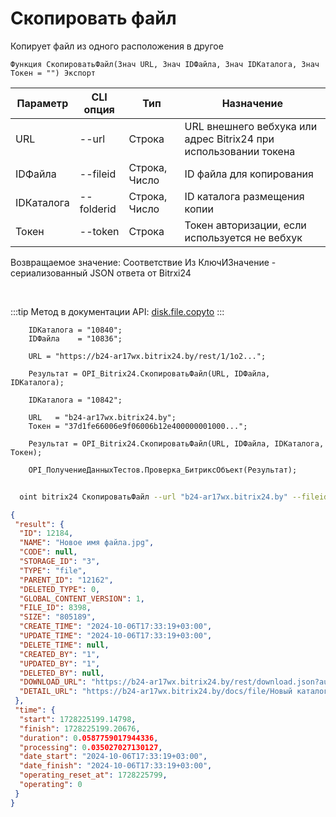 ﻿---
sidebar_position: 8
---

# Скопировать файл
 Копирует файл из одного расположения в другое



`Функция СкопироватьФайл(Знач URL, Знач IDФайла, Знач IDКаталога, Знач Токен = "") Экспорт`

  | Параметр | CLI опция | Тип | Назначение |
  |-|-|-|-|
  | URL | --url | Строка | URL внешнего вебхука или адрес Bitrix24 при использовании токена |
  | IDФайла | --fileid | Строка, Число | ID файла для копирования |
  | IDКаталога | --folderid | Строка, Число | ID каталога размещения копии |
  | Токен | --token | Строка | Токен авторизации, если используется не вебхук |

  
  Возвращаемое значение:   Соответствие Из КлючИЗначение - сериализованный JSON ответа от Bitrxi24

<br/>

:::tip
Метод в документации API: [disk.file.copyto](https://dev.1c-bitrix.ru/rest_help/disk/file/disk_file_copyto.php)
:::
<br/>


```bsl title="Пример кода"
    IDКаталога = "10840";
    IDФайла    = "10836";

    URL = "https://b24-ar17wx.bitrix24.by/rest/1/1o2...";

    Результат = OPI_Bitrix24.СкопироватьФайл(URL, IDФайла, IDКаталога);

    IDКаталога = "10842";

    URL   = "b24-ar17wx.bitrix24.by";
    Токен = "37d1fe66006e9f06006b12e400000001000...";

    Результат = OPI_Bitrix24.СкопироватьФайл(URL, IDФайла, IDКаталога, Токен);

    OPI_ПолучениеДанныхТестов.Проверка_БитриксОбъект(Результат);
```



```sh title="Пример команды CLI"
    
  oint bitrix24 СкопироватьФайл --url "b24-ar17wx.bitrix24.by" --fileid "2484" --folderid "2490" --token "56898d66006e9f06006b12e400000001000..."

```

```json title="Результат"
{
 "result": {
  "ID": 12184,
  "NAME": "Новое имя файла.jpg",
  "CODE": null,
  "STORAGE_ID": "3",
  "TYPE": "file",
  "PARENT_ID": "12162",
  "DELETED_TYPE": 0,
  "GLOBAL_CONTENT_VERSION": 1,
  "FILE_ID": 8398,
  "SIZE": "805189",
  "CREATE_TIME": "2024-10-06T17:33:19+03:00",
  "UPDATE_TIME": "2024-10-06T17:33:19+03:00",
  "DELETE_TIME": null,
  "CREATED_BY": "1",
  "UPDATED_BY": "1",
  "DELETED_BY": null,
  "DOWNLOAD_URL": "https://b24-ar17wx.bitrix24.by/rest/download.json?auth=76ad0267006e9f06006b12e400000001000007b25673cab9bbfe352545eeb9a0d9a9fe&token=disk%7CaWQ9MTIxODQmXz12ZlMydXdRR29jYmZsNm9GWGt0cTJ1aE03VjBHMkZNNQ%3D%3D%7CImRvd25sb2FkfGRpc2t8YVdROU1USXhPRFFtWHoxMlpsTXlkWGRSUjI5alltWnNObTlHV0d0MGNUSjFhRTAzVmpCSE1rWk5OUT09fDc2YWQwMjY3MDA2ZTlmMDYwMDZiMTJlNDAwMDAwMDAxMDAwMDA3YjI1NjczY2FiOWJiZmUzNTI1NDVlZWI5YTBkOWE5ZmUi.0fb4JxIfycTPqTwyOio%2B7xKW5zRmqaups6Xi4nTfWtg%3D",
  "DETAIL_URL": "https://b24-ar17wx.bitrix24.by/docs/file/Новый каталог/Новое имя файла.jpg"
 },
 "time": {
  "start": 1728225199.14798,
  "finish": 1728225199.20676,
  "duration": 0.0587759017944336,
  "processing": 0.035027027130127,
  "date_start": "2024-10-06T17:33:19+03:00",
  "date_finish": "2024-10-06T17:33:19+03:00",
  "operating_reset_at": 1728225799,
  "operating": 0
 }
}
```
